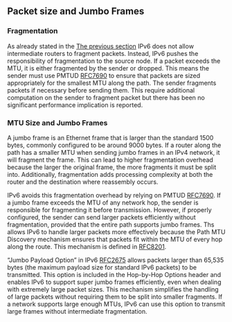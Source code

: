 ## Packet size and Jumbo Frames

### Fragmentation

As already stated in the [<ins>The previous
section</ins>](../3.%20Coexistence%20with%20Legacy%20IPv4/IPv6%20primary%20differences%20from%20IPv4.md)
IPv6 does not allow intermediate routers to fragment packets. Instead,
IPv6 pushes the responsibility of fragmentation to the source node. If a
packet exceeds the MTU, it is either fragmented by the sender or
dropped. This means the sender must use PMTUD
[RFC7690](https://www.rfc-editor.org/info/rfc7690) to ensure that
packets are sized appropriately for the smallest MTU along the path. The
sender fragments packets if necessary before sending them. This require
additional computation on the sender to fragment packet but there has
been no significant performance implication is reported.

### MTU Size and Jumbo Frames

A jumbo frame is an Ethernet frame that is larger than the standard 1500
bytes, commonly configured to be around 9000 bytes. If a router along
the path has a smaller MTU when sending jumbo frames in an IPv4 network,
it will fragment the frame. This can lead to higher fragmentation
overhead because the larger the original frame, the more fragments it
must be split into. Additionally, fragmentation adds processing
complexity at both the router and the destination where reassembly
occurs.

IPv6 avoids this fragmentation overhead by relying on PMTUD
[RFC7690](https://www.rfc-editor.org/info/rfc7690). If a jumbo frame
exceeds the MTU of any network hop, the sender is responsible for
fragmenting it before transmission. However, if properly configured, the
sender can send larger packets efficiently without fragmentation,
provided that the entire path supports jumbo frames. Ths allows IPv6 to
handle larger packets more effectively because the Path MTU Discovery
mechanism ensures that packets fit within the MTU of every hop along the
route. This mechanism is defined in
[RFC8201](https://www.rfc-editor.org/info/rfc8201).

“Jumbo Payload Option” in IPv6
[RFC2675](https://www.rfc-editor.org/info/rfc2675) allows packets larger
than 65,535 bytes (the maximum payload size for standard IPv6 packets)
to be transmitted. This option is included in the Hop-by-Hop Options
header and enables IPv6 to support super jumbo frames efficiently, even
when dealing with extremely large packet sizes. This mechanism
simplifies the handling of large packets without requiring them to be
split into smaller fragments. If a network supports large enough MTUs,
IPv6 can use this option to transmit large frames without intermediate
fragmentation.